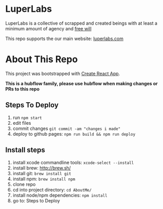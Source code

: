 LuperLabs
=========

LuperLabs is a collective of scrapped and created beings with at least a minimum amount of agency and [free will](https://en.wikipedia.org/wiki/Free_will)

This repo supports the our main website: [luperlabs.com](http://luperlabs.com/)

# About This Repo

This project was bootstrapped with [Create React App](https://github.com/facebookincubator/create-react-app).

**This is a hubflow family, please use hubflow when making changes or PRs to this repo**

## Steps To Deploy

1. run `npm start`
1. edit files
1. commit changes `git commit -am "changes i made"`
1. deploy to github pages: `npm run build && npm run deploy`

## Install steps

1. install xcode commandline tools: `xcode-select --install`
1. install brew: http://brew.sh/
1. install git: `brew install git`
1. install npm: `brew install npm`
1. clone repo
1. cd into project directory: `cd AboutMe/`
1. install node/npm dependencies: `npm install`
1. go to: Steps to Deploy
